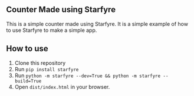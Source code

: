 ## Counter Made using Starfyre

This is a simple counter made using Starfyre. It is a simple example of how to use Starfyre to make a simple app.

## How to use

1. Clone this repository
2. Run `pip install starfyre`
3. Run `python -m starfyre --dev=True && python -m starfyre --build=True`
4. Open `dist/index.html` in your browser.

